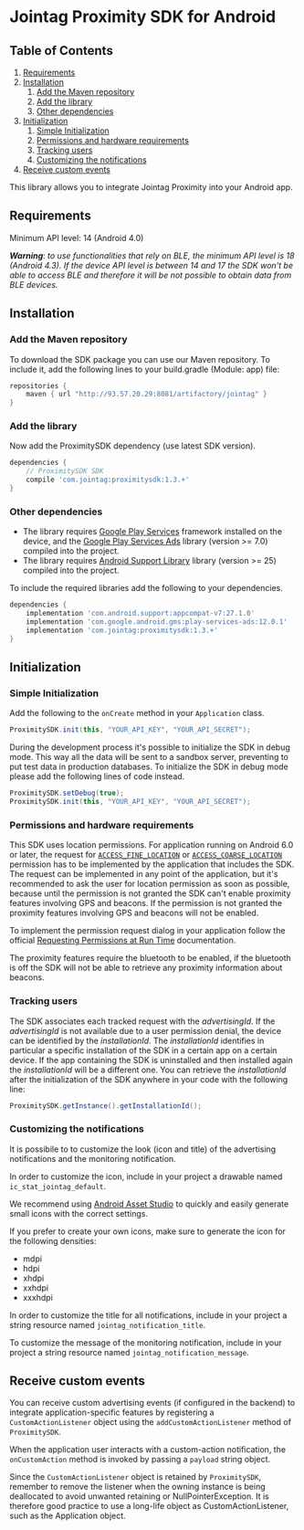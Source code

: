 # Jointag Proximity SDK for Android

## Table of Contents

1. [Requirements](#user-content-requirements)
2. [Installation](#user-content-installation)
    1. [Add the Maven repository](#user-content-add-the-maven-repository)
    2. [Add the library](#user-content-add-the-library)
    3. [Other dependencies](#user-content-other-dependencies)
3. [Initialization](#user-content-initialization)
    1. [Simple Initialization](#user-content-simple-initialization)
    2. [Permissions and hardware requirements](#user-content-permissions-and-hardware-requirements)
    3. [Tracking users](#user-content-tracking-users)
    4. [Customizing the notifications](#user-content-customizing-the-notifications)
4. [Receive custom events](#user-content-receive-custom-events)

This library allows you to integrate Jointag Proximity into your Android app.

## Requirements

Minimum API level: 14 (Android 4.0)

_**Warning**_: _to use functionalities that rely on BLE, the minimum API level is 18 (Android 4.3). If the device API level is between 14 and 17 the SDK won't be able to access BLE and therefore it will be not possible to obtain data from BLE devices._

## Installation

### Add the Maven repository

To download the SDK package you can use our Maven repository. To include it, add the following lines to your build.gradle (Module: app) file:

```gradle
repositories {
    maven { url "http://93.57.20.29:8081/artifactory/jointag" }
}
```

### Add the library

Now add the ProximitySDK dependency (use latest SDK version).

```gradle
dependencies {
    // ProximitySDK SDK
    compile 'com.jointag:proximitysdk:1.3.+'
}
```

### Other dependencies

- The library requires [Google Play Services](https://developers.google.com/android/guides/overview#the_google_play_services_apk) framework installed on the device, and the [Google Play Services Ads](https://developers.google.com/android/guides/setup) library (version >= 7.0) compiled into the project.
- The library requires [Android Support Library](https://developer.android.com/topic/libraries/support-library/index.html) library (version >= 25) compiled into the project.

To include the required libraries add the following to your dependencies.

```gradle
dependencies {
    implementation 'com.android.support:appcompat-v7:27.1.0'
    implementation 'com.google.android.gms:play-services-ads:12.0.1'
    implementation 'com.jointag:proximitysdk:1.3.+'
}
```

## Initialization

### Simple Initialization

Add the following to the `onCreate` method in your `Application` class.

```java
ProximitySDK.init(this, "YOUR_API_KEY", "YOUR_API_SECRET");
```

During the development process it's possible to initialize the SDK in debug mode. This way all the data will be sent to a sandbox server, preventing to put test data in production databases.
To initialize the SDK in debug mode please add the following lines of code instead.

```java
ProximitySDK.setDebug(true);
ProximitySDK.init(this, "YOUR_API_KEY", "YOUR_API_SECRET");
```

### Permissions and hardware requirements

This SDK uses location permissions. For application running on Android 6.0 or later, the request for [`ACCESS_FINE_LOCATION`](https://developer.android.com/reference/android/Manifest.permission.html#ACCESS_FINE_LOCATION) or [`ACCESS_COARSE_LOCATION`](https://developer.android.com/reference/android/Manifest.permission.html#ACCESS_COARSE_LOCATION) permission has to be implemented by the application that includes the SDK. The request can be implemented in any point of the application, but it's recommended to ask the user for location permission as soon as possible, because until the permission is not granted the SDK can't enable proximity features involving GPS and beacons. If the permission is not granted the proximity features involving GPS and beacons will not be enabled.

To implement the permission request dialog in your application follow the official [Requesting Permissions at Run Time](https://developer.android.com/training/permissions/requesting.html) documentation.

The proximity features require the bluetooth to be enabled, if the bluetooth is off the SDK will not be able to retrieve any proximity information about beacons.

### Tracking users

The SDK associates each tracked request with the *advertisingId*. If the *advertisingId* is not available due to a user permission denial, the device can be identified by the *installationId*. The *installationId* identifies in particular a specific installation of the SDK in a certain app on a certain device. If the app containing the SDK is uninstalled and then installed again the *installationId* will be a different one. You can retrieve the *installationId* after the initialization of the SDK anywhere in your code with the following line:

```java
ProximitySDK.getInstance().getInstallationId();
```

### Customizing the notifications

It is possibile to to customize the look (icon and title) of the advertising notifications and the monitoring notification.

In order to customize the icon, include in your project a drawable named `ic_stat_jointag_default`.

We recommend using [Android Asset Studio](https://romannurik.github.io/AndroidAssetStudio/icons-notification.html) to quickly and easily generate small icons with the correct settings.

If you prefer to create your own icons, make sure to generate the icon for the following densities:

- mdpi
- hdpi
- xhdpi
- xxhdpi
- xxxhdpi

In order to customize the title for all notifications, include in your project a string resource named `jointag_notification_title`.

To customize the message of the monitoring notification, include in your project a string resource named `jointag_notification_message`.

## Receive custom events

You can receive custom advertising events (if configured in the backend) to integrate application-specific features by registering a `CustomActionListener` object using the `addCustomActionListener` method of `ProximitySDK`.

When the application user interacts with a custom-action notification, the `onCustomAction` method is invoked by passing a `payload` string object.

Since the `CustomActionListener` object is retained by `ProximitySDK`, remember to remove the listener when the owning instance is being deallocated to avoid unwanted retaining or NullPointerException. It is therefore good practice to use a long-life object as CustomActionListener, such as the Application object.
